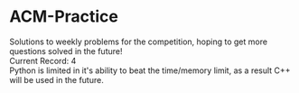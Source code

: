 # ACM-Practice

Solutions to weekly problems for the competition, hoping to get more questions solved in the future! \
Current Record: 4 \
Python is limited in it's ability to beat the time/memory limit, as a result C++ will be used in the future.
